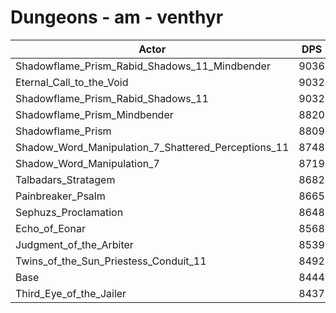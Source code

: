# Dungeons - am - venthyr
| Actor | DPS | Increase |
|---|:---:|:---:|
|Shadowflame_Prism_Rabid_Shadows_11_Mindbender|9036|7.01%|
|Eternal_Call_to_the_Void|9032|6.96%|
|Shadowflame_Prism_Rabid_Shadows_11|9032|6.96%|
|Shadowflame_Prism_Mindbender|8820|4.45%|
|Shadowflame_Prism|8809|4.32%|
|Shadow_Word_Manipulation_7_Shattered_Perceptions_11|8748|3.60%|
|Shadow_Word_Manipulation_7|8719|3.26%|
|Talbadars_Stratagem|8682|2.82%|
|Painbreaker_Psalm|8665|2.62%|
|Sephuzs_Proclamation|8648|2.42%|
|Echo_of_Eonar|8568|1.47%|
|Judgment_of_the_Arbiter|8539|1.13%|
|Twins_of_the_Sun_Priestess_Conduit_11|8492|0.57%|
|Base|8444|0.00%|
|Third_Eye_of_the_Jailer|8437|-0.08%|
